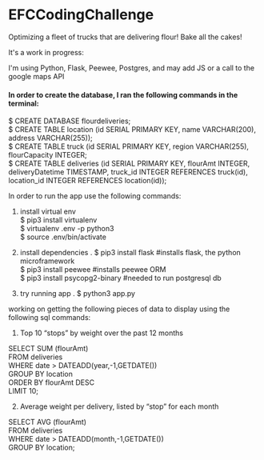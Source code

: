 # EFCCodingChallenge

Optimizing a fleet of trucks that are delivering flour! Bake all the cakes!

It's a work in progress:

I'm using Python, Flask, Peewee, Postgres, and may add JS or a call to the google maps API
#### In order to create the database, I ran the following commands in the terminal: 

$ CREATE DATABASE flourdeliveries;  
$ CREATE TABLE location (id SERIAL PRIMARY KEY, name VARCHAR(200), address VARCHAR(255));   
$ CREATE TABLE truck (id SERIAL PRIMARY KEY, region VARCHAR(255), flourCapacity INTEGER;  
$ CREATE TABLE deliveries (id SERIAL PRIMARY KEY, flourAmt INTEGER, deliveryDatetime TIMESTAMP, truck_id INTEGER REFERENCES truck(id), location_id INTEGER REFERENCES location(id));

In order to run the app use the following commands:

1) install virtual env  
$ pip3 install virtualenv    
$ virtualenv .env -p python3   
$ source .env/bin/activate    

2) install dependencies . 
$ pip3 install flask #installs flask, the python microframework   
$ pip3 install peewee #installs peewee ORM   
$ pip3 install psycopg2-binary #needed to run postgresql db
  
3) try running app . 
$ python3 app.py

working on getting the following pieces of data to display using the following sql commands:
1)	Top 10 “stops” by weight over the past 12 months

SELECT SUM (flourAmt)   
FROM deliveries  
WHERE date > DATEADD(year,-1,GETDATE())   
GROUP BY location  
ORDER BY flourAmt DESC  
LIMIT 10;   

2)	Average weight per delivery, listed by “stop” for each month

SELECT AVG (flourAmt)   
FROM deliveries  
WHERE date > DATEADD(month,-1,GETDATE())   
GROUP BY location;  
